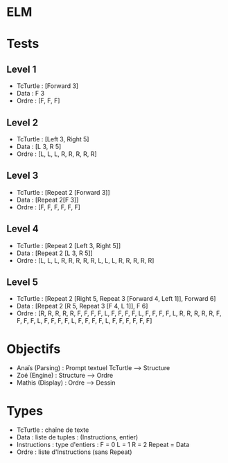 # ELM

# Tests
## Level 1
- TcTurtle : [Forward 3]
- Data : F 3
- Ordre : [F, F, F]

## Level 2
- TcTurtle : [Left 3, Right 5]
- Data : [L 3, R 5]
- Ordre : [L, L, L, R, R, R, R, R]

## Level 3
- TcTurtle : [Repeat 2 [Forward 3]]
- Data : [Repeat 2[F 3]]
- Ordre : [F, F, F, F, F, F]

## Level 4
- TcTurtle : [Repeat 2 [Left 3, Right 5]]
- Data : [Repeat 2 [L 3, R 5]] 
- Ordre : [L, L, L, R, R, R, R, R, L, L, L, R, R, R, R, R]

## Level 5
- TcTurtle : [Repeat 2 [Right 5, Repeat 3 [Forward 4, Left 1]], Forward 6]
- Data :  [Repeat 2 [R 5, Repeat 3 [F 4, L 1]], F 6]
- Ordre : [R, R, R, R, R, F, F, F, F, L, F, F, F, F, L, F, F, F, F, L, R, R, R, R, R, F, F, F, F, L, F, F, F, F, L, F, F, F, F, L, F, F, F, F, F, F]
# Objectifs
- Anaïs (Parsing) : Prompt textuel TcTurtle --> Structure
- Zoé (Engine) : Structure --> Ordre
- Mathis (Display) : Ordre --> Dessin

# Types
- TcTurtle : chaîne de texte
- Data : liste de tuples : (Instructions, entier)
- Instructions : type d'entiers :
  F = 0
  L = 1
  R = 2
  Repeat = Data
- Ordre : liste d'Instructions (sans Repeat)
